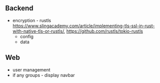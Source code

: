 ## Backend
- encryption - rustls https://www.slingacademy.com/article/implementing-tls-ssl-in-rust-with-native-tls-or-rustls/, https://github.com/rustls/tokio-rustls
  - config
  - data
## Web
- user management
- if any groups - display navbar